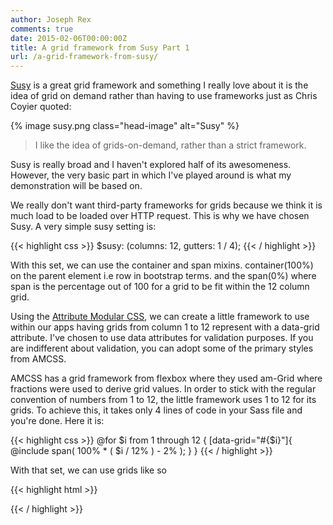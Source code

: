 ```yaml
---
author: Joseph Rex
comments: true
date: 2015-02-06T00:00:00Z
title: A grid framework from Susy Part 1
url: /a-grid-framework-from-susy/
---
```


[Susy][1] is a great grid framework and something I really love about it is the idea of grid on demand rather than having to use frameworks just as Chris Coyier quoted:
<!--more-->
{% image susy.png class="head-image" alt="Susy" %}

> I like the idea of grids-on-demand, rather than a strict framework.

Susy is really broad and I haven't explored half of its awesomeness. However, the very basic part in which I've played around is what my demonstration will be based on.

We really don't want third-party frameworks for grids because we think it is much load to be loaded over HTTP request. This is why we have chosen Susy. A very simple susy setting is:

{{< highlight css >}}
$susy: (columns: 12, gutters: 1 / 4);
{{< / highlight >}}

With this set, we can use the container and span mixins. container(100%) on the parent element i.e row in bootstrap terms. and the span(0%) where span is the percentage out of 100 for a grid to be fit within the 12 column grid.

Using the [Attribute Modular CSS][2], we can create a little framework to use within our apps having grids from column 1 to 12 represent with a data-grid attribute. I've chosen to use data attributes for validation purposes. If you are indifferent about validation, you can adopt some of the primary styles from AMCSS.

AMCSS has a grid framework from flexbox where they used am-Grid where fractions were used to derive grid values. In order to stick with the regular convention of numbers from 1 to 12, the little framework uses 1 to 12 for its grids. To achieve this, it takes only 4 lines of code in your Sass file and you're done. Here it is:

{{< highlight css >}}
@for $i from 1 through 12 {
    [data-grid="#{$i}"]{
        @include span( 100% * ( $i / 12% ) - 2% );
    }
}
{{< / highlight >}}

With that set, we can use grids like so

{{< highlight html >}}
<div data-grid="12">
<div data-grid="6"><div data-grid="6">
<div data-grid="4"><div data-grid="4"><div data-grid="4">
{{< / highlight >}}

[1]: http://susy.oddbird.net/
[2]: https://amcss.github.io/
